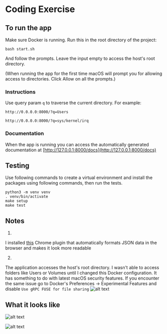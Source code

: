 # Coding Exercise


## To run the app

Make sure Docker is running.
Run this in the root directory of the project:

`bash start.sh`

And follow the prompts. Leave the input empty to access the host's root directory.

(When running the app for the first time macOS will prompt you for allowing access to directories. Click Allow on all the prompts.)


### Instructions
Use query param `q` to traverse the current directory. For example:

`http://0.0.0.0:8000/?q=Users`

`http://0.0.0.0:8000/?q=sys/kernel/irq`


### Documentation
When the app is running you can access the automatically generated documentation at [http://127.0.0.1:8000/docs](http://127.0.0.1:8000/docs)


## Testing
Use following commands to create a virtual environment and install the packages using following commands, then run the tests.
```
python3 -m venv venv
. venv/bin/activate
make setup
make test
```

## Notes
1.
I installed [this](https://chrome.google.com/webstore/detail/jsonview/chklaanhfefbnpoihckbnefhakgolnmc) Chrome plugin that automatically formats JSON data in the browser and makes it look more readable

2.
The application accesses the host's root directory. I wasn't able to access folders like Users or Volumes until I changed this Docker configuration. It has something to do with latest macOS security features. If you encounter the same issue go to Docker's Preferences -> Experimental Features and disable `Use gRPC FUSE for file sharing`
![alt text](https://i.imgur.com/aRoLWOe.png)


## What it looks like

![alt text](https://i.imgur.com/Y4CDopf.png)


![alt text](https://i.imgur.com/iue2D4m.png)


